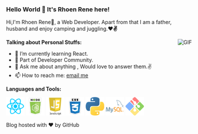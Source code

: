 
### Hello World 👋 It's Rhoen Rene here!
<!-- <br/>


<a href="https://twitter.com/sakigo_09">
<img align="left" alt="Saket Prag | Twitter" width="22px" src="https://cdn.jsdelivr.net/npm/simple-icons@v3/icons/twitter.svg" />
</a>
<a href="https://www.linkedin.com/in/saket-prag-31b972157/">
<img align="left" alt="Saket Prag" width="22px" src="https://cdn.jsdelivr.net/npm/simple-icons@v3/icons/linkedin.svg" />
</a>
<a href="https://medium.com/@saketprag322">
<img align="left" alt="Saket Prag" width="22px" src="https://cdn.jsdelivr.net/npm/simple-icons@v3/icons/medium.svg" />
</a>
<a href="https://www.instagram.com/sakigo_09/">
<img align="left" alt="Saket Prag" width="22px" src="https://cdn.jsdelivr.net/npm/simple-icons@v3/icons/instagram.svg" />
</a>
<a href="https://www.youtube.com/watch?v=eXlaZbQ0TiY&t=3s">
<img align="left" alt="Saket Prag | Twitter" width="22px" src="https://cdn.jsdelivr.net/npm/simple-icons@v3/icons/youtube.svg" />
</a>
<br />

<br /> -->

Hi,I'm Rhoen Rene🙌, a Web Developer. Apart from that I am a father, husband and enjoy camping and juggling.**❤✌**


<img align="right" alt="GIF" src="https://media.giphy.com/media/USV0ym3bVWQJJmNu3N/giphy.gif" />


**Talking about Personal Stuffs:**

- 🌱 I’m currently learning React.
- 👯 Part of Developer Community.
- 💬 Ask me about anything , Would love to answer them.✌
- 📫 How to reach me: [email me](renerhoen@hotmail.com)
<!-- - ⚡ Check out my recent [Blogs](https://medium.com/@saketprag322)
- 📝[Portfolio](https://sakigo9.github.io/MyPortfolio/)
- ✨ I can draw too.[ArtGallery](https://www.instagram.com/finding_my.way/) -->



**Languages and Tools:**

<p>
    <img height="50" width="50" alt="reactjs" src="./img/react.png">
    <img height="50" width="50" alt="reactjs" src="./img/node2.png">
    <img height="50" width="50" alt="reactjs" src="./img/js.png">
    <img height="50" width="50" alt="reactjs" src="./img/css.png">
    <img height="50" width="50" alt="reactjs" src="./img/python.png">
    <img height="50" width="50" alt="reactjs" src="./img/mysql.png">
    <img height="50" width="50" alt="reactjs" src="./img/git.png">
</p>

Blog hosted with ❤ by GitHub
